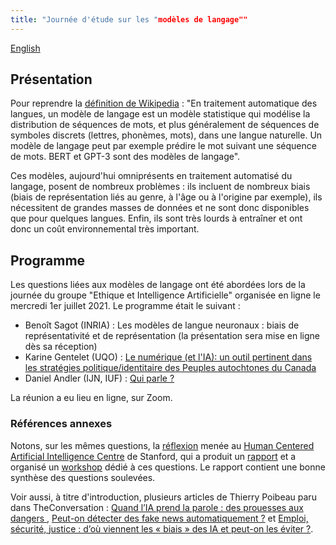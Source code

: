 ```yaml
---
title: "Journée d'étude sur les "modèles de langage""
---
```


[English](en/ws-language-models)


## Présentation

Pour reprendre la [définition de Wikipedia](https://fr.wikipedia.org/wiki/Mod%C3%A8le_de_langage) : "En traitement automatique des langues, un modèle de langage est un modèle statistique qui modélise la distribution de séquences de mots, et plus généralement de séquences de symboles discrets (lettres, phonèmes, mots), dans une langue naturelle. Un modèle de langage peut par exemple prédire le mot suivant une séquence de mots. BERT et GPT-3 sont des modèles de langage".

Ces modèles, aujourd'hui omniprésents en traitement automatisé du langage, posent de nombreux problèmes : ils incluent de nombreux biais (biais de représentation liés au  genre, à l'âge ou à l'origine par exemple), ils nécessitent de grandes masses de données et ne sont donc disponibles que pour quelques langues. Enfin, ils sont très lourds à entraîner et ont donc un coût environnemental très important.  

## Programme

Les questions liées aux modèles de langage ont été abordées lors de la journée du groupe "Ethique et Intelligence Artificielle" organisée en ligne le mercredi 1er juillet 2021. Le programme était le suivant :

* Benoît Sagot (INRIA) : Les modèles de langue neuronaux : biais de représentativité et de représentation  (la présentation sera mise en ligne dès sa réception)
* Karine Gentelet (UQO) : [Le numérique (et l'IA): un outil pertinent dans les stratégies politique/identitaire des Peuples autochtones du Canada](https://ais-initiative.github.io/gentelet-modeles.pdf)
* Daniel Andler (IJN, IUF) : [Qui parle ?](https://ais-initiative.github.io/andler-gpt3.pdf)

La réunion a eu lieu en ligne, sur Zoom. 

### Références annexes

Notons, sur les mêmes questions, la [réflexion](https://hai.stanford.edu/news/reflections-foundation-models) menée au [Human Centered Artificial Intelligence Centre](https://hai.stanford.edu/) de Stanford, qui a produit un [rapport](https://arxiv.org/abs/2108.07258) et a organisé un [workshop](https://crfm.stanford.edu/workshop.html) dédié à ces questions. Le rapport contient une bonne synthèse des questions soulevées. 

Voir aussi, à titre d'introduction, plusieurs articles de Thierry Poibeau paru dans TheConversation : [Quand l’IA prend la parole : des prouesses aux dangers
](https://theconversation.com/quand-lia-prend-la-parole-des-prouesses-aux-dangers-153495), [Peut-on détecter des fake news automatiquement ?](https://theconversation.com/peut-on-detecter-des-fake-news-automatiquement-160398) et [Emploi, sécurité, justice : d’où viennent les « biais » des IA et peut-on les éviter ?](https://theconversation.com/emploi-securite-justice-dou-viennent-les-biais-des-ia-et-peut-on-les-eviter-154579). 
